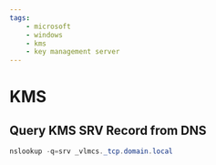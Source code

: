 ```yaml
---
tags:
    - microsoft
    - windows
    - kms
    - key management server
---
```


# KMS
## Query KMS SRV Record from DNS
```powershell
nslookup -q=srv _vlmcs._tcp.domain.local
```